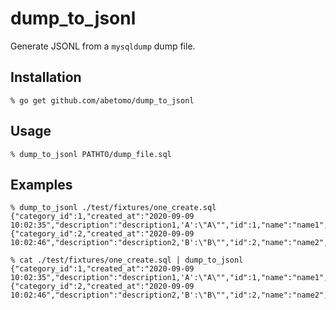 # dump_to_jsonl

Generate JSONL from a `mysqldump` dump file.

## Installation

```
% go get github.com/abetomo/dump_to_jsonl
```

## Usage

```
% dump_to_jsonl PATHTO/dump_file.sql
```

## Examples

```
% dump_to_jsonl ./test/fixtures/one_create.sql
{"category_id":1,"created_at":"2020-09-09 10:02:35","description":"description1,'A':\"A\"","id":1,"name":"name1","rate":1.1}
{"category_id":2,"created_at":"2020-09-09 10:02:46","description":"description2,'B':\"B\"","id":2,"name":"name2","rate":2.2}
```

```
% cat ./test/fixtures/one_create.sql | dump_to_jsonl
{"category_id":1,"created_at":"2020-09-09 10:02:35","description":"description1,'A':\"A\"","id":1,"name":"name1","rate":1.1}
{"category_id":2,"created_at":"2020-09-09 10:02:46","description":"description2,'B':\"B\"","id":2,"name":"name2","rate":2.2}
```
